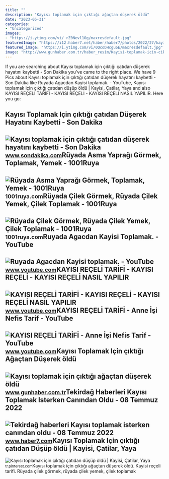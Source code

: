 ```yaml
---
title: ""
description: "Kayısı toplamak için çıktığı ağaçtan düşerek öldü"
date: "2023-05-31"
categories:
- "Uncategorized"
images:
- "https://i.ytimg.com/vi/_rZ0Nevl1Og/maxresdefault.jpg"
featuredImage: "https://i12.haber7.net/haber/haber7/photos/2022/27/kayisi_toplamak_isterken_canindan_oldu_1657283991_7779.jpg"
featured_image: "https://i.ytimg.com/vi/0QcoDHcgu6E/maxresdefault.jpg"
image: "http://www.gunhaber.com.tr/haber_resim/Kayisi-toplamak-icin-ciktigi-agactan-duserek-oldu-504211.jpg"
---
```


If you are searching about Kayısı toplamak için çıktığı çatıdan düşerek hayatını kaybetti - Son Dakika you've came to the right place. We have 9 Pics about Kayısı toplamak için çıktığı çatıdan düşerek hayatını kaybetti - Son Dakika like Ruyada Agacdan Kayisi toplamak. - YouTube, Kayısı toplamak için çıktığı çatıdan düşüp öldü | Kayisi, Çatilar, Yaya and also KAYISI REÇELİ TARİFİ - KAYISI REÇELİ - KAYISI REÇELİ NASIL YAPILIR. Here you go:

Kayısı Toplamak Için çıktığı çatıdan Düşerek Hayatını Kaybetti - Son Dakika
---------------------------------------------------------------------------

 ![Kayısı toplamak için çıktığı çatıdan düşerek hayatını kaybetti - Son Dakika](https://i2.sdacdn.com/haber/2022/07/13/kayisi-toplamak-icin-ciktigi-catidan-duserek-15074617_amp.jpg) <small>www.sondakika.com</small>Rüyada Asma Yaprağı Görmek, Toplamak, Yemek - 1001Ruya
------------------------------------------------------

 ![Rüyada Asma Yaprağı Görmek, Toplamak, Yemek - 1001Ruya](https://1001ruya.com/wp-content/uploads/Ruyada-Asma-Yapragi-Gormek-asma-yapragi-toplamak-yemek-diyanet-1024x576.jpg) <small>1001ruya.com</small>Rüyada Çilek Görmek, Rüyada Çilek Yemek, Çilek Toplamak - 1001Ruya
------------------------------------------------------------------

 ![Rüyada Çilek Görmek, Rüyada Çilek Yemek, Çilek Toplamak - 1001Ruya](https://1001ruya.com/wp-content/uploads/Ruyada-cilek-Gormek-Ruyada-cilek-Yemek-cilek-Toplamak-ne-demek-diyanet-1024x576.jpg) <small>1001ruya.com</small>Ruyada Agacdan Kayisi Toplamak. - YouTube
-----------------------------------------

 ![Ruyada Agacdan Kayisi toplamak. - YouTube](https://i.ytimg.com/vi/0QcoDHcgu6E/maxresdefault.jpg) <small>www.youtube.com</small>KAYISI REÇELİ TARİFİ - KAYISI REÇELİ - KAYISI REÇELİ NASIL YAPILIR
------------------------------------------------------------------

 ![KAYISI REÇELİ TARİFİ - KAYISI REÇELİ - KAYISI REÇELİ NASIL YAPILIR](https://i.ytimg.com/vi/_rZ0Nevl1Og/maxresdefault.jpg) <small>www.youtube.com</small>KAYISI REÇELİ TARİFİ - Anne İşi Nefis Tarif - YouTube
-----------------------------------------------------

 ![KAYISI REÇELİ TARİFİ - Anne İşi Nefis Tarif - YouTube](https://i.ytimg.com/vi/VjJiiIKi0LA/maxresdefault.jpg) <small>www.youtube.com</small>Kayısı Toplamak Için çıktığı Ağaçtan Düşerek öldü
-------------------------------------------------

 ![Kayısı toplamak için çıktığı ağaçtan düşerek öldü](http://www.gunhaber.com.tr/haber_resim/Kayisi-toplamak-icin-ciktigi-agactan-duserek-oldu-504211.jpg) <small>www.gunhaber.com.tr</small>Tekirdağ Haberleri Kayısı Toplamak Isterken Canından Oldu - 08 Temmuz 2022
--------------------------------------------------------------------------

 ![Tekirdağ haberleri Kayısı toplamak isterken canından oldu - 08 Temmuz 2022](https://i12.haber7.net/haber/haber7/photos/2022/27/kayisi_toplamak_isterken_canindan_oldu_1657283991_7779.jpg) <small>www.haber7.com</small>Kayısı Toplamak Için çıktığı çatıdan Düşüp öldü | Kayisi, Çatilar, Yaya
-----------------------------------------------------------------------

 ![Kayısı toplamak için çıktığı çatıdan düşüp öldü | Kayisi, Çatilar, Yaya](https://i.pinimg.com/originals/b6/96/88/b69688cbaffc2149bca0fbf12ba45fad.jpg) <small>tr.pinterest.com</small>Kayısı toplamak için çıktığı ağaçtan düşerek öldü. Kayisi reçeli̇ tari̇fi̇. Rüyada çilek görmek, rüyada çilek yemek, çilek toplamak
